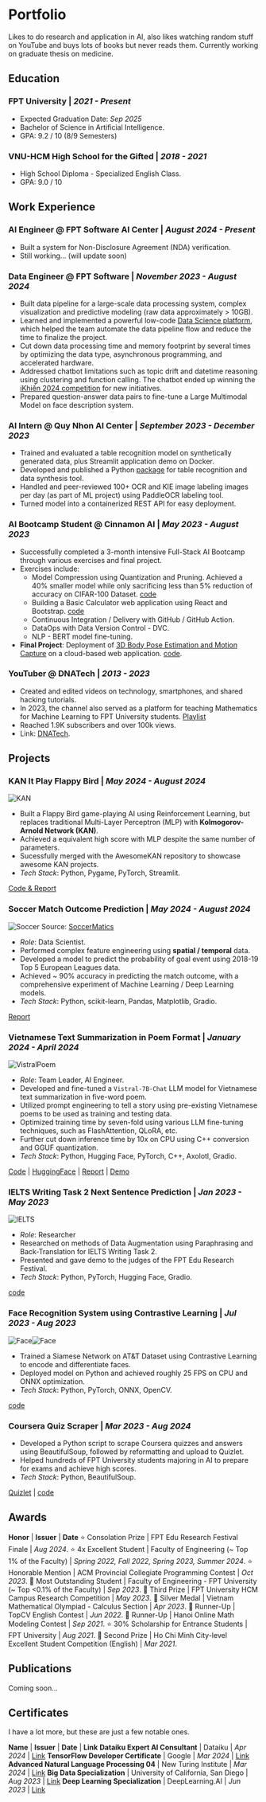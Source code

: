 # Portfolio
Likes to do research and application in AI, also likes watching random stuff on YouTube and buys lots of books but never reads them. Currently working on graduate thesis on medicine.

## Education
### FPT University | _2021 - Present_ 
- Expected Graduation Date: _Sep 2025_
- Bachelor of Science in Artificial Intelligence.
- GPA: 9.2 / 10 (8/9 Semesters)

### VNU-HCM High School for the Gifted | _2018 - 2021_
- High School Diploma - Specialized English Class.
- GPA: 9.0 / 10

## Work Experience
### AI Engineer @ FPT Software AI Center | _August 2024 - Present_
- Built a system for Non-Disclosure Agreement (NDA) verification.
- Still working... (will update soon)

### Data Engineer @ FPT Software | _November 2023 - August 2024_
- Built data pipeline for a large-scale data processing system, complex visualization and predictive modeling (raw data approximately > 10GB).
- Learned and implemented a powerful low-code [Data Science platform](https://www.dataiku.com/), which helped the team automate the data pipeline flow and reduce the time to finalize the project.
- Cut down data processing time and memory footprint by several times by optimizing the data type, asynchronous programming, and accelerated hardware.
- Addressed chatbot limitations such as topic drift and datetime reasoning using clustering and function calling. The chatbot ended up winning the [iKhiến 2024 competition](https://chungta.vn/i-khien/synnex-fpt-gianh-giai-vang-ikhien-2024-ngay-san-pham-thi-dau-tien-1139019.html) for new initiatives.
- Prepared question-answer data pairs to fine-tune a Large Multimodal Model on face description system.

### AI Intern @ Quy Nhon AI Center | _September 2023 - December 2023_
- Trained and evaluated a table recognition model on synthetically generated data, plus Streamlit application demo on Docker.
- Developed and published a Python [package](https://pypi.org/project/table-transformer/) for table recognition and data synthesis tool.
- Handled and peer-reviewed 100+ OCR and KIE image labeling images per day (as part of ML project) using PaddleOCR labeling tool.
- Turned model into a containerized REST API for easy deployment.

### AI Bootcamp Student @ Cinnamon AI | _May 2023 - August 2023_
- Successfully completed a 3-month intensive Full-Stack AI Bootcamp through various exercises and final project.
- Exercises include:
    - Model Compression using Quantization and Pruning. Achieved a 40% smaller model while only sacrificing less than 5% reduction of accuracy on CIFAR-100 Dataset. [code](https://github.com/andythetechnerd03/Compressing-GoogleNet)
    - Building a Basic Calculator web application using React and Bootstrap. [code](https://github.com/andythetechnerd03/simple-calculator-app)
    - Continuous Integration / Delivery with GitHub / GitHub Action.
    - DataOps with Data Version Control - DVC.
    - NLP - BERT model fine-tuning.
- **Final Project**: Deployment of [3D Body Pose Estimation and Motion Capture](https://github.com/facebookresearch/frankmocap) on a cloud-based web application. [code](https://github.com/vhbaoduy/motion_capture).

### YouTuber @ DNATech | _2013 - 2023_
- Created and edited videos on technology, smartphones, and shared hacking tutorials.
- In 2023, the channel also served as a platform for teaching Mathematics for Machine Learning to FPT University students. [Playlist](https://youtube.com/playlist?list=PLvt7Q4KDA-3wpG5Q__9QrjykAFx_m_jGE&si=Qw8JivWoqAA48T48)
- Reached 1.9K subscribers and over 100k views.
- Link: [DNATech](https://www.youtube.com/@dnatech8524).


## Projects
### KAN It Play Flappy Bird | _May 2024 - August 2024_
![KAN](assets\projects\model.drawio.png)
- Built a Flappy Bird game-playing AI using Reinforcement Learning, but replaces traditional Multi-Layer Perceptron (MLP) with **Kolmogorov-Arnold Network (KAN)**.
- Achieved a equivalent high score with MLP despite the same number of parameters.
- Sucessfully merged with the AwesomeKAN repository to showcase awesome KAN projects.
- *Tech Stack*: Python, Pygame, PyTorch, Streamlit.

[Code & Report](https://github.com/andythetechnerd03/KAN-It-Play-Flappy-Bird)

### Soccer Match Outcome Prediction | _May 2024 - August 2024_
![Soccer](assets\projects\ManeChanceTrack.webp)
Source: [SoccerMatics](https://soccermatics.readthedocs.io/en/latest/lesson2/GeometryOfShooting.html)
- *Role*: Data Scientist.
- Performed complex feature engineering using **spatial / temporal** data.
- Developed a model to predict the probability of goal event using 2018-19 Top 5 European Leagues data.
- Achieved ~ 90% accuracy in predicting the match outcome, with a comprehensive experiment of Machine Learning / Deep Learning models.
- *Tech Stack*: Python, scikit-learn, Pandas, Matplotlib, Gradio.

[Report](assets/projects/Final-Report%20DSP391m%20Group%205.pdf)

### Vietnamese Text Summarization in Poem Format | _January 2024 - April 2024_
![VistralPoem](assets\projects\poem.png)
- *Role*: Team Leader, AI Engineer.
- Developed and fine-tuned a `Vistral-7B-Chat` LLM model for Vietnamese text summarization in five-word poem.
- Utilized prompt engineering to tell a story using pre-existing Vietnamese poems to be used as training and testing data.
- Optimized training time by seven-fold using various LLM fine-tuning techniques, such as FlashAttention, QLoRA, etc.
- Further cut down inference time by 10x on CPU using C++ conversion and GGUF quantization.
- *Tech Stack*: Python, Hugging Face, PyTorch, C++, Axolotl, Gradio.

[Code](https://github.com/andythetechnerd03/Vietnamese-Text-Summarization-Poem) | [HuggingFace](https://huggingface.co/andythetechnerd03/VistralPoem5) | [Report](https://docs.google.com/document/d/1rF63ua9QoVLhvKQZmrTLT9VwsssyTrZ_/edit?usp=sharing&ouid=101433844092514499329&rtpof=true&sd=true) | [Demo](assets\projects\vistralpoem.mp4)

### IELTS Writing Task 2 Next Sentence Prediction | _Jan 2023 - May 2023_
![IELTS](assets\projects\ielts.png)
- *Role*: Researcher
- Researched on methods of Data Augmentation using Paraphrasing and Back-Translation for IELTS Writing Task 2.
- Presented and gave demo to the judges of the FPT Edu Research Festival.
- *Tech Stack*: Python, PyTorch, Hugging Face, Gradio.

[code](https://github.com/andythetechnerd03/ielts_writing_gen)

### Face Recognition System using Contrastive Learning | _Jul 2023 - Aug 2023_
![Face](<assets\projects\face.png>)![Face](<assets\projects\face2.png>)
- Trained a Siamese Network on AT&T Dataset using Contrastive Learning to encode and differentiate faces.
- Deployed model on Python and achieved roughly 25 FPS on CPU and ONNX optimization.
- *Tech Stack*: Python, PyTorch, ONNX, OpenCV.

[code](https://github.com/andythetechnerd03/Face-Recognition-with-MediaPipe-and-Siamese)

### Coursera Quiz Scraper | _Mar 2023 - Aug 2024_
- Developed a Python script to scrape Coursera quizzes and answers using BeautifulSoup, followed by reformatting and upload to Quizlet.
- Helped hundreds of FPT University students majoring in AI to prepare for exams and achieve high scores.
- *Tech Stack*: Python, BeautifulSoup.

[Quizlet](https://quizlet.com/user/dinhngocan102003/sets) | [code](https://github.com/andythetechnerd03/Coursera_to_Quizlet)

## Awards

**Honor** | **Issuer** | **Date**
⭐ Consolation Prize | FPT Edu Research Festival Finale | _Aug 2024_.
⭐ 4x Excellent Student | Faculty of Engineering (~ Top 1% of the Faculty) | _Spring 2022, Fall 2022, Spring 2023, Summer 2024_.
⭐ Honorable Mention | ACM Provincial Collegiate Programming Contest | _Oct 2023_.
🥇 Most Outstanding Student | Faculty of Engineering - FPT University (~ Top <0.1% of the Faculty) | _Sep 2023_.
🥉 Third Prize | FPT University HCM Campus Research Competition | _May 2023_.
🥈 Silver Medal | Vietnam Mathematical Olympiad - Calculus Section | _Apr 2023_.
🥈 Runner-Up | TopCV English Contest | _Jun 2022_.
🥈 Runner-Up | Hanoi Online Math Modeling Contest | _Sep 2021_.
⭐ 30% Scholarship for Entrance Students | FPT University | _Aug 2021_.
🥈 Second Prize | Ho Chi Minh City-level Excellent Student Competition (English) | _Mar 2021_.

## Publications

Coming soon...
<!-- **Title** | **Journal** | **Date**
**A Comprehensive Study on the Impact of Data Augmentation on Image Classification** | IEEE Transactions on Image Processing | _Apr 2024_.
**A Survey on the Application of Deep Learning in Medical Image Analysis** | Journal of Medical Imaging | _Mar 2024_. -->


## Certificates

I have a lot more, but these are just a few notable ones.

**Name** | **Issuer** | **Date** | **Link**
**Dataiku Expert AI Consultant** | Dataiku | _Apr 2024_ | [Link](https://verify.skilljar.com/c/xrs49wj9sm7d)
**TensorFlow Developer Certificate** | Google | _Mar 2024_ | [Link](https://www.credential.net/9b445af0-b4d2-4dae-b2e8-0e9d07467d8c#gs.65l5z3)
**Advanced Natural Language Processing 04** | New Turing Institute | _Mar 2024_ | [Link](assets/certificates/vietai_nlp.jpg)
**Big Data Specialization** | University of California, San Diego | _Aug 2023_ | [Link](https://www.coursera.org/account/accomplishments/specialization/certificate/AY7NHEZ3KFFA)
**Deep Learning Specialization** | DeepLearning.AI | _Jun 2023_ | [Link](https://www.coursera.org/account/accomplishments/specialization/certificate/62V4UCBGSLAJ)


